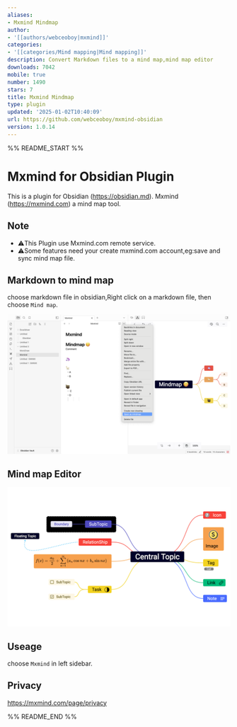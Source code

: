 ```yaml
---
aliases:
- Mxmind Mindmap
author:
- '[[authors/webceoboy|mxmind]]'
categories:
- '[[categories/Mind mapping|Mind mapping]]'
description: Convert Markdown files to a mind map,mind map editor
downloads: 7042
mobile: true
number: 1490
stars: 7
title: Mxmind Mindmap
type: plugin
updated: '2025-01-02T10:40:09'
url: https://github.com/webceoboy/mxmind-obsidian
version: 1.0.14
---
```


%% README_START %%

# Mxmind for Obsidian  Plugin

This is a plugin for Obsidian (https://obsidian.md).
Mxmind (https://mxmind.com) a mind map tool.


## Note
  - ⚠️This Plugin use Mxmind.com remote service.
  - ⚠️Some features need your create mxmind.com account,eg:save and sync mind map file.

## Markdown to mind map

choose markdown file in obsidian,Right click on a markdown file, then choose `Mind map`.

![screenshot](https://github.com/webceoboy/mxmind-obsidian/blob/main/static/screenshot1.png?raw=true)

## Mind map Editor

![screenshot](https://github.com/webceoboy/mxmind-obsidian/blob/main/static/screenshot2.png?raw=true)

##  Useage

choose `Mxmind` in left sidebar.

## Privacy
https://mxmind.com/page/privacy




%% README_END %%